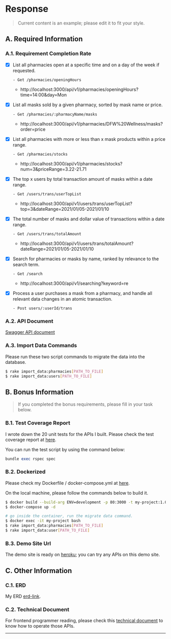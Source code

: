 # Response
> Current content is an example; please edit it to fit your style.
## A. Required Information
### A.1. Requirement Completion Rate
- [x] List all pharmacies open at a specific time and on a day of the week if requested.
  ```
  - Get /pharmacies/openingHours
  ```
  - http://localhost:3000/api/v1/pharmacies/openingHours?time=14:00&day=Mon
- [x] List all masks sold by a given pharmacy, sorted by mask name or price.

  ```
  - Get /pharmacies/:pharmacyName/masks
  ```
  - http://localhost:3000/api/v1/pharmacies/DFW%20Wellness/masks?order=price
- [x] List all pharmacies with more or less than x mask products within a price range.
  ```
  - Get /pharmacies/stocks
  ```
  - http://localhost:3000/api/v1/pharmacies/stocks?num=3&priceRange=3.22-21.71
- [x] The top x users by total transaction amount of masks within a date range.
  ```
  - Get /users/trans/userTopList
  ```
  - http://localhost:3000/api/v1/users/trans/userTopList?top=3&dateRange=2021/01/05-2021/01/10
- [x] The total number of masks and dollar value of transactions within a date range.
  ```
  - Get /users/trans/totalAmount
  ```
  - http://localhost:3000/api/v1/users/trans/totalAmount?dateRange=2021/01/05-2021/01/10
- [x] Search for pharmacies or masks by name, ranked by relevance to the search term.
  ```
  - Get /search
  ```
  - http://localhost:3000/api/v1/searching?keyword=re
- [x] Process a user purchases a mask from a pharmacy, and handle all relevant data changes in an atomic transaction.
  ```
  - Post users/:userId/trans
  ```
### A.2. API Document
[Swagger API document](http://localhost:3000/api-docs/)

### A.3. Import Data Commands
Please run these two script commands to migrate the data into the database.

```bash
$ rake import_data:pharmacies[PATH_TO_FILE]
$ rake import_data:users[PATH_TO_FILE]
```
## B. Bonus Information

>  If you completed the bonus requirements, please fill in your task below.
### B.1. Test Coverage Report

I wrote down the 20 unit tests for the APIs I built. Please check the test coverage report at [here](#test-coverage-report).

You can run the test script by using the command below:

```ruby
bundle exec rspec spec
```

### B.2. Dockerized
Please check my Dockerfile / docker-compose.yml at [here](#dockerized).

On the local machine, please follow the commands below to build it.

```bash
$ docker build --build-arg ENV=development -p 80:3000 -t my-project:1.0.0 .  
$ docker-compose up -d

# go inside the container, run the migrate data command.
$ docker exec -it my-project bash
$ rake import_data:pharmacies[PATH_TO_FILE]
$ rake import_data:user[PATH_TO_FILE]
```

### B.3. Demo Site Url

The demo site is ready on [heroku](#demo-site-url); you can try any APIs on this demo site.

## C. Other Information

### C.1. ERD

My ERD [erd-link](#erd-link).

### C.2. Technical Document

For frontend programmer reading, please check this [technical document](technical-document) to know how to operate those APIs.

- --
